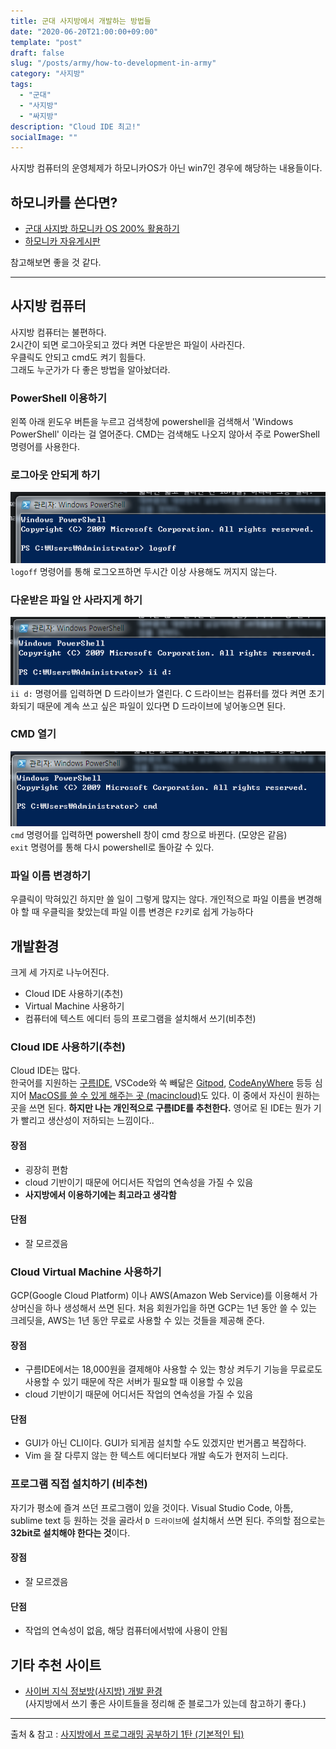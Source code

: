 ```yaml
---
title: 군대 사지방에서 개발하는 방법들
date: "2020-06-20T21:00:00+09:00"
template: "post"
draft: false
slug: "/posts/army/how-to-development-in-army"
category: "사지방"
tags:
  - "군대"
  - "사지방" 
  - "싸지방"
description: "Cloud IDE 최고!"
socialImage: ""
---
```


사지방 컴퓨터의 운영체제가 하모니카OS가 아닌 win7인 경우에 해당하는 내용들이다.

## 하모니카를 쓴다면? 

- [군대 사지방 하모니카 OS 200% 활용하기](https://white-hacker.tistory.com/entry/%EA%B5%B0%EB%8C%80-%EC%82%AC%EC%A7%80%EB%B0%A9-%ED%95%98%EB%AA%A8%EB%8B%88%EC%B9%B4-OS-200-%ED%99%9C%EC%9A%A9%ED%95%98%EA%B8%B0)  
- [하모니카 자유게시판](https://hamonikr.org/Free_Board)

참고해보면 좋을 것 같다.

---

## 사지방 컴퓨터
사지방 컴퓨터는 불편하다.  
2시간이 되면 로그아웃되고 껐다 켜면 다운받은 파일이 사라진다.  
우클릭도 안되고 cmd도 켜기 힘들다.  
그래도 누군가가 다 좋은 방법을 알아놨더라.

### PowerShell 이용하기
왼쪽 아래 윈도우 버튼을 누르고 검색창에 powershell을 검색해서 'Windows PowerShell' 이라는 걸 열어준다.
CMD는 검색해도 나오지 않아서 주로 PowerShell 명령어를 사용한다.

### 로그아웃 안되게 하기
![logoff](/media/army/logoff.PNG)  
`logoff` 명령어를 통해 로그오프하면 두시간 이상 사용해도 꺼지지 않는다.

### 다운받은 파일 안 사라지게 하기
![ddrive](/media/army/ddrive.PNG)  
`ii d:` 명령어를 입력하면 D 드라이브가 열린다. C 드라이브는 컴퓨터를 껐다 켜면 초기화되기 때문에 계속 쓰고 싶은 파일이 있다면 D 드라이브에 넣어놓으면 된다.

### CMD 열기
![cmd](/media/army/cmd.PNG)  
`cmd` 명령어를 입력하면 powershell 창이 cmd 창으로 바뀐다. (모양은 같음)  
`exit` 명령어를 통해 다시 powershell로 돌아갈 수 있다.

### 파일 이름 변경하기
우클릭이 막혀있긴 하지만 쓸 일이 그렇게 많지는 않다.
개인적으로 파일 이름을 변경해야 할 때 우클릭을 찾았는데 파일 이름 변경은 `F2`키로 쉽게 가능하다


## 개발환경
크게 세 가지로 나누어진다. 
- Cloud IDE 사용하기(추천)
- Virtual Machine 사용하기
- 컴퓨터에 텍스트 에디터 등의 프로그램을 설치해서 쓰기(비추천)

### Cloud IDE 사용하기(추천)
Cloud IDE는 많다.  
한국어를 지원하는 [구름IDE](https://ide.goorm.io/), VSCode와 쏙 빼닮은 [Gitpod](https://www.gitpod.io/), [CodeAnyWhere](https://codeanywhere.com/) 등등 심지어 [MacOS를 쓸 수 있게 해주는 곳 (macincloud)](https://www.macincloud.com/)도 있다.
이 중에서 자신이 원하는 곳을 쓰면 된다. **하지만 나는 개인적으로 구름IDE를 추천한다.** 영어로 된 IDE는 뭔가 기가 빨리고 생산성이 저하되는 느낌이다..

#### 장점
- 굉장히 편함
- cloud 기반이기 때문에 어디서든 작업의 연속성을 가질 수 있음
- **사지방에서 이용하기에는 최고라고 생각함**

#### 단점
- 잘 모르겠음

### Cloud Virtual Machine 사용하기
GCP(Google Cloud Platform) 이나 AWS(Amazon Web Service)를 이용해서 가상머신을 하나 생성해서 쓰면 된다. 처음 회원가입을 하면 GCP는 1년 동안 쓸 수 있는 크레딧을, AWS는 1년 동안 무료로 사용할 수 있는 것들을 제공해 준다.  

#### 장점
- 구름IDE에서는 18,000원을 결제해야 사용할 수 있는 항상 켜두기 기능을 무료로도 사용할 수 있기 때문에 작은 서버가 필요할 때 이용할 수 있음
- cloud 기반이기 때문에 어디서든 작업의 연속성을 가질 수 있음

#### 단점
- GUI가 아닌 CLI이다. GUI가 되게끔 설치할 수도 있겠지만 번거롭고 복잡하다.
- Vim 을 잘 다루지 않는 한 텍스트 에디터보다 개발 속도가 현저히 느리다.

### 프로그램 직접 설치하기 (비추천)
자기가 평소에 즐겨 쓰던 프로그램이 있을 것이다. Visual Studio Code, 아톰, sublime text 등 원하는 것을 골라서 `D 드라이브`에 설치해서 쓰면 된다. 주의할 점으로는 **32bit로 설치해야 한다는 것**이다. 

#### 장점
 - 잘 모르겠음
 
#### 단점
 - 작업의 연속성이 없음, 해당 컴퓨터에서밖에 사용이 안됨

## 기타 추천 사이트
 - [사이버 지식 정보방(사지방) 개발 환경](https://neurowhai.tistory.com/192)  
(사지방에서 쓰기 좋은 사이트들을 정리해 준 블로그가 있는데 참고하기 좋다.) 


---

출처 & 참고 : [사지방에서 프로그래밍 공부하기 1탄 (기본적인 팁)](https://self-developing-developer.tistory.com/21) 
